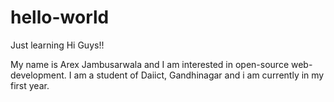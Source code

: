 # hello-world
Just learning
Hi Guys!!

My name is Arex Jambusarwala and I am interested in open-source web-development.
I am a student of Daiict, Gandhinagar and i am currently in my first year.

